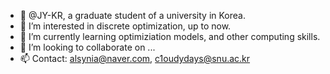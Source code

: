 - 👋 @JY-KR, a graduate student of a university in Korea.
- 👀 I’m interested in discrete optimization, up to now.
- 🌱 I’m currently learning optimiziation models, and other computing skills.
- 💞️ I’m looking to collaborate on ...
- 📫 Contact: alsynia@naver.com, c1oudydays@snu.ac.kr

<!---
JY-KR/JY-KR is a ✨ special ✨ repository because its `README.md` (this file) appears on your GitHub profile.
You can click the Preview link to take a look at your changes.
--->
